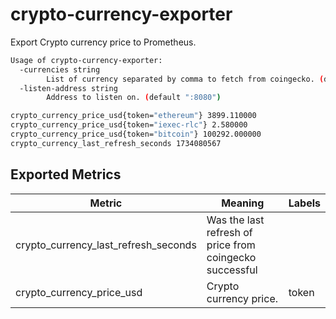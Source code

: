 # crypto-currency-exporter

Export Crypto currency price to Prometheus.

```bash
Usage of crypto-currency-exporter:
  -currencies string
        List of currency separated by comma to fetch from coingecko. (default "bitcoin,ethereum,iexec-rlc")
  -listen-address string
        Address to listen on. (default ":8080")
```

``` bash
crypto_currency_price_usd{token="ethereum"} 3899.110000
crypto_currency_price_usd{token="iexec-rlc"} 2.580000
crypto_currency_price_usd{token="bitcoin"} 100292.000000
crypto_currency_last_refresh_seconds 1734080567
```

## Exported Metrics

| Metric                               | Meaning                                                 | Labels |
|--------------------------------------|---------------------------------------------------------|--------|
| crypto_currency_last_refresh_seconds | Was the last refresh of price from coingecko successful |        |
| crypto_currency_price_usd            | Crypto currency price.                                  | token  |
